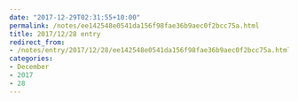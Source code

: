 ```yaml
---
date: "2017-12-29T02:31:55+10:00"
permalink: /notes/ee142548e0541da156f98fae36b9aec0f2bcc75a.html
title: 2017/12/28 entry
redirect_from:
- /notes/entry/2017/12/28/ee142548e0541da156f98fae36b9aec0f2bcc75a.html
categories:
- December
- 2017
- 28
---
```

